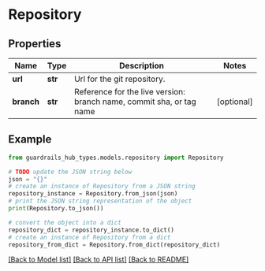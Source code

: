 # Repository


## Properties

Name | Type | Description | Notes
------------ | ------------- | ------------- | -------------
**url** | **str** | Url for the git repository. | 
**branch** | **str** | Reference for the live version: branch name, commit sha, or tag name | [optional] 

## Example

```python
from guardrails_hub_types.models.repository import Repository

# TODO update the JSON string below
json = "{}"
# create an instance of Repository from a JSON string
repository_instance = Repository.from_json(json)
# print the JSON string representation of the object
print(Repository.to_json())

# convert the object into a dict
repository_dict = repository_instance.to_dict()
# create an instance of Repository from a dict
repository_from_dict = Repository.from_dict(repository_dict)
```
[[Back to Model list]](../README.md#documentation-for-models) [[Back to API list]](../README.md#documentation-for-api-endpoints) [[Back to README]](../README.md)



